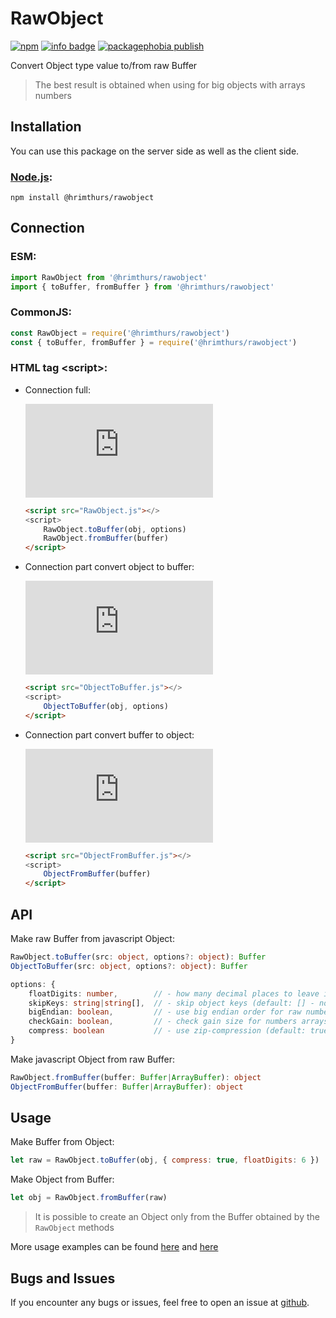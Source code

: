 # RawObject

[![npm](https://img.shields.io/npm/v/@hrimthurs/rawobject.svg)](https://npmjs.com/@hrimthurs/rawobject)
[![info badge](https://img.shields.io/npm/dt/@hrimthurs/rawobject.svg)](http://npm-stat.com/charts.html?package=@hrimthurs/rawobject)
[![packagephobia publish](https://badgen.net/packagephobia/publish/@hrimthurs/rawobject)](https://bundlephobia.com/result?p=@hrimthurs/rawobject)

Convert Object type value to/from raw Buffer

> The best result is obtained when using for big objects with arrays numbers

## Installation

You can use this package on the server side as well as the client side.

### [Node.js](http://nodejs.org/):

~~~
npm install @hrimthurs/rawobject
~~~

## Connection

### ESM:

~~~ javascript
import RawObject from '@hrimthurs/rawobject'
import { toBuffer, fromBuffer } from '@hrimthurs/rawobject'
~~~

### CommonJS:

~~~ javascript
const RawObject = require('@hrimthurs/rawobject')
const { toBuffer, fromBuffer } = require('@hrimthurs/rawobject')
~~~

### HTML tag \<script\>:

* Connection full:

    [![GitHub file size in bytes](https://img.shields.io/github/size/hrimthurs/RawObject/dist/RawObject.js?label=RawObject.js)](https://github.com/hrimthurs/RawObject/blob/master/dist/RawObject.js)

    ~~~ html
    <script src="RawObject.js"></>
    <script>
        RawObject.toBuffer(obj, options)
        RawObject.fromBuffer(buffer)
    </script>
    ~~~

* Connection part convert object to buffer:

    [![GitHub file size in bytes](https://img.shields.io/github/size/hrimthurs/RawObject/dist/ObjectToBuffer.js?label=ObjectToBuffer.js)](https://github.com/hrimthurs/RawObject/blob/master/dist/ObjectToBuffer.js)

    ~~~ html
    <script src="ObjectToBuffer.js"></>
    <script>
        ObjectToBuffer(obj, options)
    </script>
    ~~~

* Connection part convert buffer to object:

    [![GitHub file size in bytes](https://img.shields.io/github/size/hrimthurs/RawObject/dist/ObjectFromBuffer.js?label=ObjectFromBuffer.js)](https://github.com/hrimthurs/RawObject/blob/master/dist/ObjectFromBuffer.js)

    ~~~ html
    <script src="ObjectFromBuffer.js"></>
    <script>
        ObjectFromBuffer(buffer)
    </script>
    ~~~

## API

Make raw Buffer from javascript Object:

~~~ typescript
RawObject.toBuffer(src: object, options?: object): Buffer
ObjectToBuffer(src: object, options?: object): Buffer

options: {
    floatDigits: number,        // - how many decimal places to leave in float numbers (default: 0 - no trunc float)
    skipKeys: string|string[],  // - skip object keys (default: [] - no skip keys)
    bigEndian: boolean,         // - use big endian order for raw numbers (default: true)
    checkGain: boolean,         // - check gain size for numbers arrays (default: true)
    compress: boolean           // - use zip-compression (default: true)
}
~~~

Make javascript Object from raw Buffer:

~~~ typescript
RawObject.fromBuffer(buffer: Buffer|ArrayBuffer): object
ObjectFromBuffer(buffer: Buffer|ArrayBuffer): object
~~~

## Usage

Make Buffer from Object:

~~~ javascript
let raw = RawObject.toBuffer(obj, { compress: true, floatDigits: 6 })
~~~

Make Object from Buffer:

~~~ javascript
let obj = RawObject.fromBuffer(raw)
~~~

> It is possible to create an Object only from the Buffer obtained by the `RawObject` methods

More usage examples can be found [here](./examples/example.js) and [here](./examples/example.html)

## Bugs and Issues

If you encounter any bugs or issues, feel free to open an issue at
[github](https://github.com/hrimthurs/RawObject).
